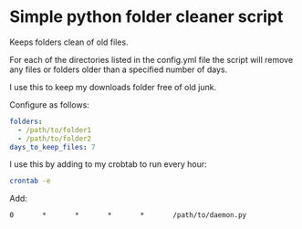 Simple python folder cleaner script
===================================

Keeps folders clean of old files.

For each of the directories listed in the config.yml file the script will remove any files or folders older than a specified number of days.

I use this to keep my downloads folder free of old junk.

Configure as follows:
```yaml
folders:
  - /path/to/folder1
  - /path/to/folder2
days_to_keep_files: 7
```

I use this by adding to my crobtab to run every hour:
```bash
crontab -e
```
Add:
```
0       *       *       *       *       /path/to/daemon.py
```
